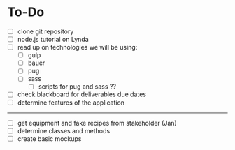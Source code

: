 # To-Do
- [ ] clone git repository
- [ ] node.js tutorial on Lynda
- [ ] read up on technologies we will be using:
  - [ ] gulp
  - [ ] bauer
  - [ ] pug
  - [ ] sass
    - [ ] scripts for pug and sass ??
- [ ] check blackboard for deliverables due dates
- [ ] determine features of the application

___

- [ ] get equipment and fake recipes from stakeholder (Jan)
- [ ] determine classes and methods
- [ ] create basic mockups
